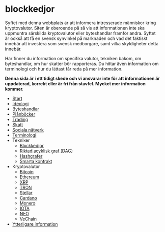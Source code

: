 # blockkedjor

Syftet med denna webbplats är att informera intresserade människor kring kryptovalutor. Siten är oberoende på så vis att informationen inte ska uppmuntra särskilda kryptovalutor eller byteshandlar framför andra. Syftet är också att få en svensk synvinkel på marknaden och vad det faktiskt innebär att investera som svensk medborgare, samt vilka skyldigheter detta innebär.

Här finner du information om specifika valutor, tekniken bakom, om byteshandlar, om hur skatter bör rapporteras. Du hittar även information om terminologi och hur du lättast får reda på mer information.

**Denna sida är i ett tidigt skede och vi ansvarar inte för att informationen är uppdaterad, korrekt eller är fri från stavfel. Mycket mer information kommer.**

-   [Start](README.md)
-   [Ideologi](ideologi.md)
-   [Byteshandlar](byteshandlar.md)
-   [Plånböcker](planbocker.md)
-   [Trading](trading.md)
-   [Skatt](skatt.md)
-   [Sociala nätverk](sociala-natverk.md)
-   [Terminologi](terminologi.md)
-   Tekniker
    -   [Blockkedjor](tekniker/blockkedjor.md)
    -   [Riktad acyklisk graf (DAG)](tekniker/riktad-acyklisk-graf.md)
    -   [Hashgrafer](tekniker/hashgrafer.md)
    -   [Smarta kontrakt](tekniker/smarta-kontrakt.md)
-   Kryptovalutor
    -   [Bitcoin](kryptovalutor/bitcoin.md)
    -   [Ethereum](kryptovalutor/ethereum.md)
    -   [XRP](kryptovalutor/xrp.md)
    -   [TRON](kryptovalutor/tron.md)
    -   [Stellar](kryptovalutor/stellar.md)
    -   [Cardano](kryptovalutor/cardano.md)
    -   [Monero](kryptovalutor/monero.md)
    -   [IOTA](kryptovalutor/iota.md)
    -   [NEO](kryptovalutor/neo.md)
    -   [VeChain](kryptovalutor/vechain.md)
-   [Ytterligare information](ytterligare-information.md)
